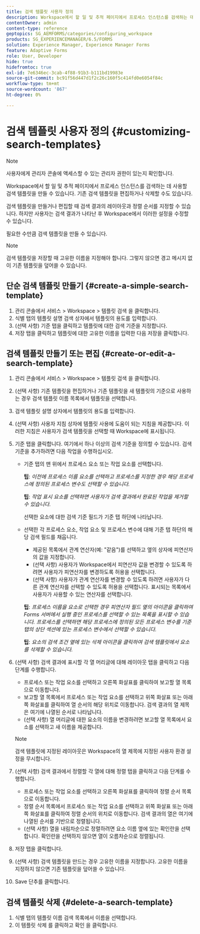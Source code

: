 ```yaml
---
title: 검색 템플릿 사용자 정의
description: Workspace에서 할 일 및 추적 페이지에서 프로세스 인스턴스를 검색하는 데 사용할 검색 템플릿을 만들 수 있습니다. 기존 검색 템플릿을 편집하거나 삭제할 수도 있습니다.
contentOwner: admin
content-type: reference
geptopics: SG_AEMFORMS/categories/configuring_workspace
products: SG_EXPERIENCEMANAGER/6.5/FORMS
solution: Experience Manager, Experience Manager Forms
feature: Adaptive Forms
role: User, Developer
hide: true
hidefromtoc: true
exl-id: 7e6346ec-3cab-4f88-91b3-b111bd19983e
source-git-commit: bc91f56d447d1f2c26c160f5c414fd0e6054f84c
workflow-type: tm+mt
source-wordcount: '867'
ht-degree: 0%

---
```


# 검색 템플릿 사용자 정의 {#customizing-search-templates}

>[!NOTE]
> 
> 사용자에게 관리자 콘솔에 액세스할 수 있는 관리자 권한이 있는지 확인합니다.

Workspace에서 할 일 및 추적 페이지에서 프로세스 인스턴스를 검색하는 데 사용할 검색 템플릿을 만들 수 있습니다. 기존 검색 템플릿을 편집하거나 삭제할 수도 있습니다.

검색 템플릿을 만들거나 편집할 때 검색 결과의 레이아웃과 정렬 순서를 지정할 수 있습니다. 하지만 사용자는 검색 결과가 나타난 후 Workspace에서 이러한 설정을 수정할 수 있습니다.

필요한 수만큼 검색 템플릿을 만들 수 있습니다.

>[!NOTE]
>
>검색 템플릿을 저장할 때 고유한 이름을 지정해야 합니다. 그렇지 않으면 경고 메시지 없이 기존 템플릿을 덮어쓸 수 있습니다.

## 단순 검색 템플릿 만들기 {#create-a-simple-search-template}

1. 관리 콘솔에서 서비스 > Workspace > 템플릿 검색 을 클릭합니다.
1. 식별 탭의 템플릿 설명 검색 상자에서 템플릿의 용도를 입력합니다.
1. (선택 사항) 기준 탭을 클릭하고 템플릿에 대한 검색 기준을 지정합니다.
1. 저장 탭을 클릭하고 템플릿에 대한 고유한 이름을 입력한 다음 저장을 클릭합니다.

## 검색 템플릿 만들기 또는 편집 {#create-or-edit-a-search-template}

1. 관리 콘솔에서 서비스 > Workspace > 템플릿 검색 을 클릭합니다.
1. (선택 사항) 기존 템플릿을 편집하거나 기존 템플릿을 새 템플릿의 기준으로 사용하는 경우 검색 템플릿 이름 목록에서 템플릿을 선택합니다.
1. 검색 템플릿 설명 상자에서 템플릿의 용도를 입력합니다.
1. (선택 사항) 사용자 지침 상자에 템플릿 사용에 도움이 되는 지침을 제공합니다. 이러한 지침은 사용자가 검색 템플릿을 선택할 때 Workspace에 표시됩니다.
1. 기준 탭을 클릭합니다. 여기에서 하나 이상의 검색 기준을 정의할 수 있습니다. 검색 기준을 추가하려면 다음 작업을 수행하십시오.

   * 기준 탭의 맨 위에서 프로세스 요소 또는 작업 요소를 선택합니다.

     **팁**: *이전에 프로세스 이름 요소를 선택하고 프로세스를 지정한 경우 해당 프로세스에 정의된 프로세스 변수도 선택할 수 있습니다.*

     **팁**: *작업 표시 요소를 선택하면 사용자가 검색 결과에서 완료된 작업을 제거할 수 있습니다.*

     선택한 요소에 대한 검색 기준 필드가 기준 탭 하단에 나타납니다.

   * 선택한 각 프로세스 요소, 작업 요소 및 프로세스 변수에 대해 기준 탭 하단의 해당 검색 필드를 채웁니다.

      * 제공된 목록에서 관계 연산자(예: &quot;같음&quot;)를 선택하고 옆의 상자에 피연산자의 값을 지정합니다.
      * (선택 사항) 사용자가 Workspace에서 피연산자 값을 변경할 수 있도록 하려면 사용자가 피연산자를 변경하도록 허용을 선택합니다.
      * (선택 사항) 사용자가 관계 연산자를 변경할 수 있도록 하려면 사용자가 다른 관계 연산자를 선택할 수 있도록 허용을 선택합니다. 표시되는 목록에서 사용자가 사용할 수 있는 연산자를 선택합니다.

     **팁**: *프로세스 이름을 요소로 선택한 경우 피연산자 필드 옆의 아이콘을 클릭하여 Forms 서버에서 실행 중인 프로세스를 선택할 수 있는 목록을 표시할 수 있습니다. 프로세스를 선택하면 해당 프로세스에 정의된 모든 프로세스 변수를 기준 탭의 상단 섹션에 있는 프로세스 변수에서 선택할 수 있습니다.*

     **팁**: *요소의 검색 조건 옆에 있는 삭제 아이콘을 클릭하여 검색 템플릿에서 요소를 삭제할 수 있습니다.*

1. (선택 사항) 검색 결과에 표시할 각 열 머리글에 대해 레이아웃 탭을 클릭하고 다음 단계를 수행합니다.

   * 프로세스 또는 작업 요소를 선택하고 오른쪽 화살표를 클릭하여 보고할 열 목록으로 이동합니다.
   * 보고할 열 목록에서 프로세스 또는 작업 요소를 선택하고 위쪽 화살표 또는 아래쪽 화살표를 클릭하여 열 순서의 해당 위치로 이동합니다. 검색 결과의 열 제목은 여기에 나열된 순서로 나타납니다.
   * (선택 사항) 열 머리글에 대한 요소의 이름을 변경하려면 보고할 열 목록에서 요소를 선택하고 새 이름을 제공합니다.

   >[!NOTE]
   >
   >검색 템플릿에 지정된 레이아웃은 Workspace의 열 제목에 지정된 사용자 환경 설정을 무시합니다.

1. (선택 사항) 검색 결과에서 정렬할 각 열에 대해 정렬 탭을 클릭하고 다음 단계를 수행합니다.

   * 프로세스 또는 작업 요소를 선택하고 오른쪽 화살표를 클릭하여 정렬 순서 목록으로 이동합니다.
   * 정렬 순서 목록에서 프로세스 또는 작업 요소를 선택하고 위쪽 화살표 또는 아래쪽 화살표를 클릭하여 정렬 순서의 위치로 이동합니다. 검색 결과의 열은 여기에 나열된 순서를 기반으로 정렬됩니다.
   * (선택 사항) 열을 내림차순으로 정렬하려면 요소 이름 옆에 있는 확인란을 선택합니다. 확인란을 선택하지 않으면 열이 오름차순으로 정렬됩니다.

1. 저장 탭을 클릭합니다.
1. (선택 사항) 검색 템플릿을 만드는 경우 고유한 이름을 지정합니다. 고유한 이름을 지정하지 않으면 기존 템플릿을 덮어쓸 수 있습니다.
1. Save 단추를 클릭합니다.

## 검색 템플릿 삭제 {#delete-a-search-template}

1. 식별 탭의 템플릿 이름 검색 목록에서 이름을 선택합니다.
1. 이 템플릿 삭제 를 클릭하고 확인 을 클릭합니다.
